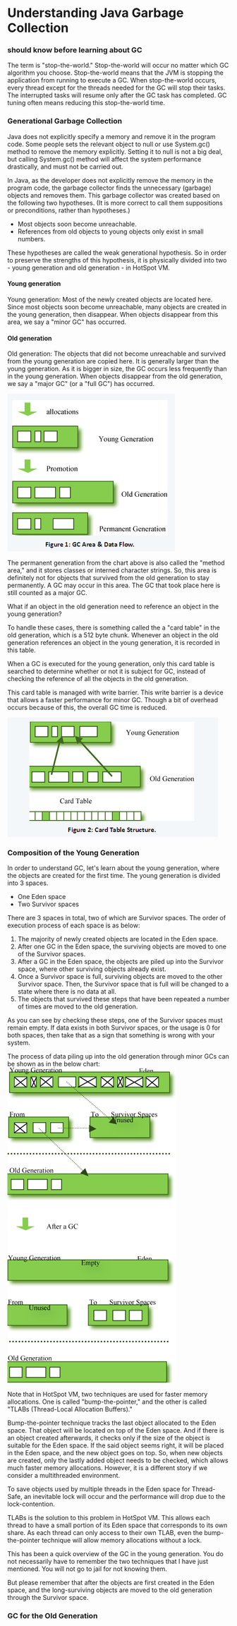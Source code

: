 # Understanding Java Garbage Collection
### should know before learning about GC
 The term is "stop-the-world." Stop-the-world will occur no matter which GC algorithm you choose. 
 Stop-the-world means that the JVM is stopping the application from running to execute a GC. When stop-the-world occurs, 
 every thread except for the threads needed for the GC will stop their tasks. 
 The interrupted tasks will resume only after the GC task has completed. 
 GC tuning often means reducing this stop-the-world time.
 
 ### Generational Garbage Collection 
 Java does not explicitly specify a memory and remove it in the program code. 
 Some people sets the relevant object to null or use System.gc() method to remove the memory explicitly.
 Setting it to null is not a big deal,
 but calling System.gc() method will affect the system performance drastically, and must not be carried out. 
 
 In Java, as the developer does not explicitly remove the memory in the program code,
 the garbage collector finds the unnecessary (garbage) objects and removes them. 
 This garbage collector was created based on the following two hypotheses. 
 (It is more correct to call them suppositions or preconditions, rather than hypotheses.) 
 
- Most objects soon become unreachable.
- References from old objects to young objects only exist in small numbers.

These hypotheses are called the weak generational hypothesis.
So in order to preserve the strengths of this hypothesis,
it is physically divided into two - young generation and old generation - in HotSpot VM.
#### Young generation
Young generation: Most of the newly created objects are located here.
Since most objects soon become unreachable, many objects are created in the young generation, then disappear.
When objects disappear from this area, we say a "minor GC" has occurred. 
#### Old generation
Old generation: The objects that did not become unreachable and survived from the young generation are copied here. 
It is generally larger than the young generation. 
As it is bigger in size, the GC occurs less frequently than in the young generation. 
When objects disappear from the old generation, we say a "major GC" (or a "full GC") has occurred. 

![java GC](https://github.com/RogerGold/media/blob/master/java_GC.PNG)

The permanent generation from the chart above is also called the "method area," 
and it stores classes or interned character strings. 
So, this area is definitely not for objects that survived from the old generation to stay permanently.
A GC may occur in this area. The GC that took place here is still counted as a major GC. 

What if an object in the old generation need to reference an object in the young generation?

To handle these cases, there is something called the a "card table" in the old generation, which is a 512 byte chunk.
Whenever an object in the old generation references an object in the young generation, it is recorded in this table. 

When a GC is executed for the young generation, only this card table is searched to determine whether or not it is subject for GC,
instead of checking the reference of all the objects in the old generation.

This card table is managed with write barrier. This write barrier is a device that allows a faster performance for minor GC. 
Though a bit of overhead occurs because of this, the overall GC time is reduced. 

![CardTable_GC](https://github.com/RogerGold/media/blob/master/CardTable_GC.PNG)

### Composition of the Young Generation
In order to understand GC, let's learn about the young generation, where the objects are created for the first time. 
The young generation is divided into 3 spaces. 
- One Eden space
- Two Survivor spaces

There are 3 spaces in total, two of which are Survivor spaces. The order of execution process of each space is as below:

1. The majority of newly created objects are located in the Eden space.
2. After one GC in the Eden space, the surviving objects are moved to one of the Survivor spaces. 
3. After a GC in the Eden space, the objects are piled up into the Survivor space, where other surviving objects already exist.
4. Once a Survivor space is full, surviving objects are moved to the other Survivor space. Then, the Survivor space that is full will be changed to a state where there is no data at all.
5. The objects that survived these steps that have been repeated a number of times are moved to the old generation.

As you can see by checking these steps, one of the Survivor spaces must remain empty. 
If data exists in both Survivor spaces, or the usage is 0 for both spaces, 
then take that as a sign that something is wrong with your system.

The process of data piling up into the old generation through minor GCs can be shown as in the below chart:
![before-and-after-java-gc](https://github.com/RogerGold/media/blob/master/before-and-after-java-gc.png)

Note that in HotSpot VM, two techniques are used for faster memory allocations. One is called "bump-the-pointer," and the other is called "TLABs (Thread-Local Allocation Buffers)." 

Bump-the-pointer technique tracks the last object allocated to the Eden space.
That object will be located on top of the Eden space. And if there is an object created afterwards, 
it checks only if the size of the object is suitable for the Eden space. If the said object seems right, 
it will be placed in the Eden space, and the new object goes on top. So, when new objects are created, 
only the lastly added object needs to be checked, which allows much faster memory allocations. However, 
it is a different story if we consider a multithreaded environment. 

To save objects used by multiple threads in the Eden space for Thread-Safe, 
an inevitable lock will occur and the performance will drop due to the lock-contention.

TLABs is the solution to this problem in HotSpot VM.
This allows each thread to have a small portion of its Eden space that corresponds to its own share. 
As each thread can only access to their own TLAB, even the bump-the-pointer technique will allow memory allocations without a lock. 

This has been a quick overview of the GC in the young generation. 
You do not necessarily have to remember the two techniques that I have just mentioned. 
You will not go to jail for not knowing them. 

But please remember that after the objects are first created in the Eden space, 
and the long-surviving objects are moved to the old generation through the Survivor space.

### GC for the Old Generation
